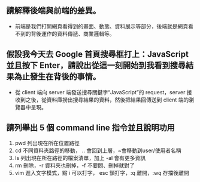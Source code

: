 ## 請解釋後端與前端的差異。
 - 前端是我們打開網頁看得到的畫面、動態、資料展示等部分，後端就是網頁看不到的背後運作的資料傳遞、商業邏輯等。

## 假設我今天去 Google 首頁搜尋框打上：JavaScript 並且按下 Enter，請說出從這一刻開始到我看到搜尋結果為止發生在背後的事情。
- 從 client 端向 server 端發送搜尋關鍵字“JavaScript”的 request，server 接收到之後，從資料庫撈出搜尋結果的資料，然後把結果回傳送到 client 端的瀏覽器中呈現。


## 請列舉出 5 個 command line 指令並且說明功用
1. pwd 列出現在所在位置路徑
2. cd 不同資料夾路徑的移動， .. 會回到上層，~會移動到user/使用者名稱
3. ls 列出現在所在路徑的檔案清單，加上 -al 會有更多資訊
4. rm 刪除，-r 資料夾也刪掉，-f 不要問、刪掉就對了
5. vim 進入文字模式，點 i 可以打字， esc 鎖打字，:q 離開，:wq 存擋後離開